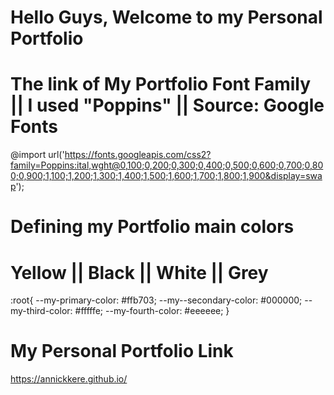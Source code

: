 # Hello Guys, Welcome to my Personal Portfolio

# The link of My Portfolio Font Family || I used "Poppins" || Source: Google Fonts
@import url('https://fonts.googleapis.com/css2?family=Poppins:ital,wght@0,100;0,200;0,300;0,400;0,500;0,600;0,700;0,800;0,900;1,100;1,200;1,300;1,400;1,500;1,600;1,700;1,800;1,900&display=swap');

# Defining my Portfolio main colors
# Yellow || Black || White || Grey
:root{
    --my-primary-color: #ffb703;
    --my--secondary-color: #000000;
    --my-third-color: #fffffe;
    --my-fourth-color: #eeeeee;
}

# My Personal Portfolio Link
https://annickkere.github.io/